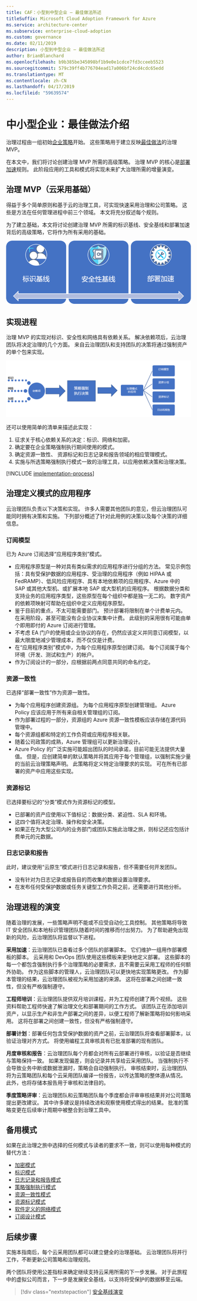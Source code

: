 ```yaml
---
title: CAF：小型到中型企业 – 最佳做法所述
titleSuffix: Microsoft Cloud Adoption Framework for Azure
ms.service: architecture-center
ms.subservice: enterprise-cloud-adoption
ms.custom: governance
ms.date: 02/11/2019
description: 小型到中型企业 – 最佳做法所述
author: BrianBlanchard
ms.openlocfilehash: b9b385be345098bf1b9e0e1cdce7fd3cceeb5523
ms.sourcegitcommit: 579c39ff4b776704ead17a006bf24cd4cdc65edd
ms.translationtype: MT
ms.contentlocale: zh-CN
ms.lasthandoff: 04/17/2019
ms.locfileid: "59639574"
---
```

# <a name="small-to-medium-enterprise-best-practice-explained"></a>中小型企业：最佳做法介绍

治理过程由一组初始[企业策略](./initial-corporate-policy.md)开始。 这些策略用于建立反映[最佳做法](./overview.md)的治理 MVP。

在本文中，我们将讨论创建治理 MVP 所需的高级策略。 治理 MVP 的核心是[部署加速](../../deployment-acceleration/overview.md)规则。 此阶段应用的工具和模式将实现未来扩大治理所需的增量演变。

## <a name="governance-mvp-cloud-adoption-foundation"></a>治理 MVP（云采用基础）

得益于多个简单原则和基于云的治理工具，可实现快速采用治理和公司策略。 这些是方法在任何管理进程中前三个领域。 本文将充分叙述每个规则。

为了建立基础，本文将讨论创建治理 MVP 所需的标识基线、安全基线和部署加速背后的高级策略，它将作为所有采用的基础。

![增量治理 MVP 的示例](../../../_images/governance/governance-mvp.png)

## <a name="implementation-process"></a>实现进程

治理 MVP 的实现对标识、安全性和网络具有依赖关系。 解决依赖项后，云治理团队将决定治理的几个方面。 来自云治理团队和支持团队的决策将通过强制资产的单个包来实现。

![增量治理 MVP 的示例](../../../_images/governance/governance-mvp-implementation-flow.png)

还可以使用简单的清单来描述此实现：

1. 征求关于核心依赖关系的决定：标识、网络和加密。
2. 确定要在企业策略强制执行期间使用的模式。
3. 确定资源一致性、 资源标记和日志记录和报告领域的相应管理模式。
4. 实施与所选策略强制执行模式一致的治理工具，以应用依赖决策和治理决策。

[!INCLUDE [implementation-process](../../../../../includes/cloud-adoption/governance/implementation-process.md)]

## <a name="application-of-governance-defined-patterns"></a>治理定义模式的应用程序

云治理团队负责以下决策和实现。 许多人需要其他团队的意见，但云治理团队可能同时拥有决策和实施。 下列部分概述了针对此用例的决策以及每个决策的详细信息。

### <a name="subscription-model"></a>订阅模型

已为 Azure 订阅选择“应用程序类别”模式。

- 应用程序原型是一种对具有类似需求的应用程序进行分组的方法。 常见示例包括：具有受保护数据的应用程序、受治理的应用程序（例如 HIPAA 或 FedRAMP）、低风险应用程序、具有本地依赖项的应用程序、Azure 中的 SAP 或其他大型机、或扩展本地 SAP 或大型机的应用程序。 根据数据分类和支持业务的应用程序类型，这些原型在每个组织中都是独一无二的。 数字资产的依赖项映射可帮助在组织中定义应用程序原型。
- 鉴于目前的重点，不太可能需要部门。 预计部署将限制在单个计费单元内。 在采用阶段，甚至可能没有企业协议来集中计费。 此级别的采用很有可能由单个即用即付的 Azure 订阅进行管理。
- 不考虑 EA 门户的使用或企业协议的存在，仍然应该定义并同意订阅模型，以最大限度地减少管理成本，而不仅仅是计费。
- 在“应用程序类别”模式中，为每个应用程序原型创建订阅。 每个订阅属于每个环境（开发、测试和生产）的帐户。
- 作为订阅设计的一部分，应根据前两点同意共同的命名约定。

### <a name="resource-consistency"></a>资源一致性

已选择“部署一致性”作为资源一致性。

- 为每个应用程序创建资源组。 为每个应用程序原型创建管理组。 Azure Policy 应该应用于所有来自相关管理组的订阅。
- 作为部署过程的一部分，资源组的 Azure 资源一致性模板应该存储在源代码管理中。
- 每个资源组都和特定的工作负荷或应用程序相关联。
- 随着公司政策的成熟，Azure 管理组可以更新治理设计。
- Azure Policy 的广泛实施可能超出团队的时间承诺，目前可能无法提供大量值。 但是，应创建简单的默认策略并将其应用于每个管理组，以强制实施少量的当前云治理策略声明。 此策略将定义特定治理要求的实现。 可在所有已部署的资产中应用这些实现。

### <a name="resource-tagging"></a>资源标记

已选择要标记的“分类”模式作为资源标记的模型。

- 已部署的资产应使用以下值标记：数据分类、紧迫性、SLA 和环境。
- 这四个值将决定治理、操作和安全决策。
- 如果正在为大型公司内的业务部门或团队实施此治理之旅，则标记还应包括计费单元的元数据。

### <a name="logging-and-reporting"></a>日志记录和报告

此时，建议使用“云原生”模式进行日志记录和报告，但不需要任何开发团队。

- 没有针对为日志记录或报告目的而收集的数据设置治理要求。
- 在发布任何受保护数据或任务关键型工作负荷之前，还需要进行其他分析。

## <a name="evolution-of-governance-processes"></a>治理进程的演变

随着治理的发展，一些策略声明不能或不应受自动化工具控制。 其他策略将导致 IT 安全团队和本地标识管理团队随着时间的推移而付出努力。 为了帮助避免出现新的风险，云治理团队将监督以下进程。

**采用加速**：云治理团队已查看过多个团队的部署脚本。 它们维护一组用作部署模板的脚本。 云采用和 DevOps 团队使用这些模板来更快地定义部署。 这些脚本的每一个都包含强制执行多个治理策略的必要需求，且不需要云采用工程师的任何额外协助。 作为这些脚本的管理人，云治理团队可以更快地实现策略更改。 作为脚本管理的结果，云治理团队被视为采用加速的来源。 这将在部署之间创建一致性，但没有严格强制遵守。

**工程师培训**：云治理团队提供双月培训课程，并为工程师创建了两个视频。 这些资料帮助工程师快速了解治理文化和部署期间的工作方式。 该团队正在添加培训资产，以显示生产和非生产部署之间的差异，以便工程师了解新策略将如何影响采用。 这将在部署之间创建一致性，但没有严格强制遵守。

**部署计划**：部署任何包含受保护数据的资产之前，云治理团队将查看部署脚本，以验证治理对齐方式。 将使用编程工具审核具有已批准部署的现有团队。

**月度审核和报告**：云治理团队每个月都会对所有云部署进行审核，以验证是否继续与策略保持一致。 如果发现偏差，则会记录并共享给云采用团队。 当强制执行不会导致业务中断或数据泄漏时，策略会自动强制执行。 审核结束时，云治理团队将为云策略团队和每个云采用团队编译一份报告，以传达策略的整体遵从情况。 此外，也将存储本报告用于审核和法律目的。

**季度策略评审**：云治理团队和云策略团队每个季度都会评审审核结果并对公司策略提出更改建议。 其中许多建议是持续改进和观察使用模式得出的结果。 批准的策略变更在后续审计周期中被整合到治理工具中。

## <a name="alternative-patterns"></a>备用模式

如果在此治理之旅中选择的任何模式与读者的要求不一致，则可以使用每种模式的替代方法：

- [加密模式](../../../decision-guides/encryption/overview.md)
- [标识模式](../../../decision-guides/identity/overview.md)
- [日志记录和报告模式](../../../decision-guides/log-and-report/overview.md)
- [策略强制执行模式](../../../decision-guides/policy-enforcement/overview.md)
- [资源一致性模式](../../../decision-guides/resource-consistency/overview.md)
- [资源标记模式](../../../decision-guides/resource-tagging/overview.md)
- [软件定义的网络模式](../../../decision-guides/software-defined-network/overview.md)
- [订阅设计模式](../../../decision-guides/subscriptions/overview.md)

## <a name="next-steps"></a>后续步骤

实施本指南后，每个云采用团队都可以建立健全的治理基础。 云治理团队将并行工作，不断更新公司策略和治理规则。

两个团队将使用公差指标来确定继续支持云采用所需的下一步发展。 对于此旅程中的虚拟公司而言，下一步是发展安全基线，以支持将受保护的数据移至云端。

> [!div class="nextstepaction"]
> [安全基线演变](./security-baseline-evolution.md)